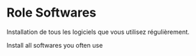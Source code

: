 Role Softwares
=========

Installation de tous les logiciels que vous utilisez régulièrement.

Install all softwares you often use
